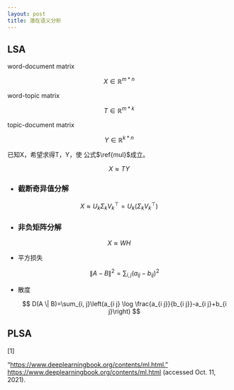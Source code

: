 ```yaml
---
layout: post
title: 潜在语义分析
---
```


##  LSA     

word-document matrix

$$
X \in \mathbb{R}^{m*n}
$$

word-topic matrix

$$
T\in \mathbb{R}^{m*k}
$$

topic-document matrix

$$
Y\in \mathbb{R}^{k*n}
$$

已知X，希望求得T，Y，使 公式$\ref{mul}$成立。

$$
\begin{equation}
\label{mul}
X \approx TY  
\end{equation}
$$

* ###  截断奇异值分解

$$
X \approx U_k\Sigma_k V_{k}^{\top} = U_k\left(\Sigma_k V_{k}^{\top}\right)
$$





* ###  非负矩阵分解

$$
X \approx WH
$$

  + 平方损失

    $$
    \|A-B\|^{2}=\sum_{i, j}\left(a_{i j}-b_{i j}\right)^{2}
    $$
    

   * 散度
   
     $$
     D(A \| B)=\sum_{i, j}\left(a_{i j} \log \frac{a_{i j}}{b_{i j}}-a_{i j}+b_{i j}\right)
     $$

## PLSA



[1]

“https://www.deeplearningbook.org/contents/ml.html.” https://www.deeplearningbook.org/contents/ml.html (accessed Oct. 11, 2021).



